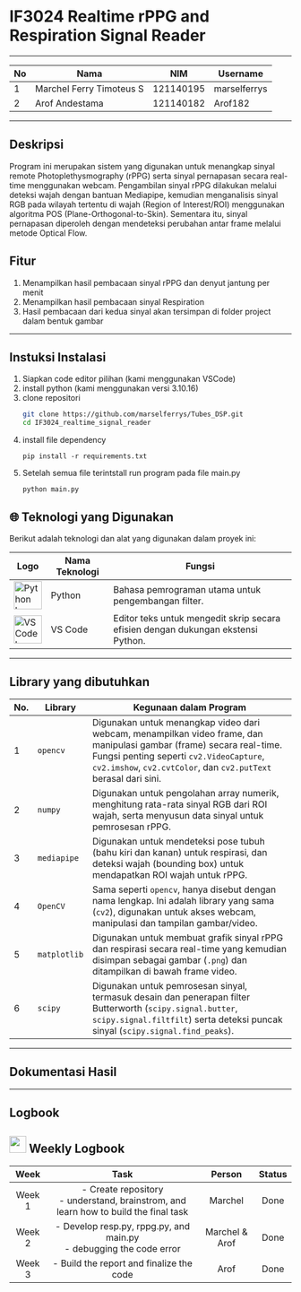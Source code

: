 # **IF3024 Realtime rPPG and Respiration Signal Reader**

---

| No  | Nama                     | NIM       | Username         |
| --- | ----------------------   | --------- | ---------------- |
| 1   | Marchel Ferry Timoteus S | 121140195 | marselferrys     |
| 2   | Arof Andestama           | 121140182 | Arof182      |

---

## **Deskripsi**

Program ini merupakan sistem yang digunakan untuk menangkap sinyal remote Photoplethysmography (rPPG) serta sinyal pernapasan secara real-time menggunakan webcam. Pengambilan sinyal rPPG dilakukan melalui deteksi wajah dengan bantuan Mediapipe, kemudian menganalisis sinyal RGB pada wilayah tertentu di wajah (Region of Interest/ROI) menggunakan algoritma POS (Plane-Orthogonal-to-Skin). Sementara itu, sinyal pernapasan diperoleh dengan mendeteksi perubahan antar frame melalui metode Optical Flow.

## **Fitur**

1. Menampilkan hasil pembacaan sinyal rPPG dan denyut jantung per menit
2. Menampilkan hasil pembacaan sinyal Respiration
3. Hasil pembacaan dari kedua sinyal akan tersimpan di folder project dalam bentuk gambar

---

## **Instuksi Instalasi**

1. Siapkan code editor pilihan (kami menggunakan VSCode)
2. install python (kami menggunakan versi 3.10.16)
3. clone repositori
   ```bash
   git clone https://github.com/marselferrys/Tubes_DSP.git
   cd IF3024_realtime_signal_reader
   ```
4. install file dependency
   ```
   pip install -r requirements.txt
   ```
5. Setelah semua file terintstall run program pada file main.py
   ```
   python main.py
   ```

## 🌐 Teknologi yang Digunakan

Berikut adalah teknologi dan alat yang digunakan dalam proyek ini:

| Logo                                                                                                                          | Nama Teknologi | Fungsi                                                                           |
| ------------------------------------------------------------------------------------------------------------------------------ | -------------- | -------------------------------------------------------------------------------- |
| <img src="https://upload.wikimedia.org/wikipedia/commons/c/c3/Python-logo-notext.svg" style="width:50px;" alt="Python Logo" width="60">            | Python         | Bahasa pemrograman utama untuk pengembangan filter.                              |
| <img src="https://upload.wikimedia.org/wikipedia/commons/9/9a/Visual_Studio_Code_1.35_icon.svg" style="width:50px;" alt="VS Code Logo" width="60"> | VS Code        | Editor teks untuk mengedit skrip secara efisien dengan dukungan ekstensi Python. |

---

## **Library yang dibutuhkan**

| No. | Library      | Kegunaan dalam Program                                                                 |
|-----|--------------|-----------------------------------------------------------------------------------------|
| 1   | `opencv`     | Digunakan untuk menangkap video dari webcam, menampilkan video frame, dan manipulasi gambar (frame) secara real-time. Fungsi penting seperti `cv2.VideoCapture`, `cv2.imshow`, `cv2.cvtColor`, dan `cv2.putText` berasal dari sini. |
| 2   | `numpy`      | Digunakan untuk pengolahan array numerik, menghitung rata-rata sinyal RGB dari ROI wajah, serta menyusun data sinyal untuk pemrosesan rPPG. |
| 3   | `mediapipe`  | Digunakan untuk mendeteksi pose tubuh (bahu kiri dan kanan) untuk respirasi, dan deteksi wajah (bounding box) untuk mendapatkan ROI wajah untuk rPPG. |
| 4   | `OpenCV`     | Sama seperti `opencv`, hanya disebut dengan nama lengkap. Ini adalah library yang sama (`cv2`), digunakan untuk akses webcam, manipulasi dan tampilan gambar/video. |
| 5   | `matplotlib` | Digunakan untuk membuat grafik sinyal rPPG dan respirasi secara real-time yang kemudian disimpan sebagai gambar (`.png`) dan ditampilkan di bawah frame video. |
| 6   | `scipy`      | Digunakan untuk pemrosesan sinyal, termasuk desain dan penerapan filter Butterworth (`scipy.signal.butter`, `scipy.signal.filtfilt`) serta deteksi puncak sinyal (`scipy.signal.find_peaks`). |

---

## **Dokumentasi Hasil**


---

## **Logbook**

## <img src="Images/Mentahan/Panah.svg" width="30px;"/> **Weekly Logbook**
| Week | Task | Person | Status |
| :---: | :---: | :---: | :---: |
| Week 1 | - Create repository <br> - understand, brainstrom, and learn how to build the final task  | Marchel  | Done |
| Week 2 | - Develop resp.py, rppg.py, and main.py <br> - debugging the code error | Marchel & Arof | Done |
| Week 3 | - Build the report and finalize the code <br> | Arof | Done |
